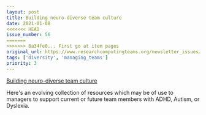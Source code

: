 ```yaml
---
layout: post
title: Building neuro-diverse team culture
date: 2021-01-08
<<<<<<< HEAD
issue_number: 56
=======
>>>>>>> 0a34fe0... First go at item pages
original_url: https://www.researchcomputingteams.org/newsletter_issues/0056
tags: ['diversity', 'managing_teams']
priority: 3
---
```


<!-- markdownlint-disable MD033 -->
<!-- markdownlint-disable MD041 -->
<!-- markdownlint-disable MD049 -->

[Building neuro-diverse team culture](https://neurodiverse.team)

Here's an evolving collection of resources which may be of use to managers to support current or future team members with ADHD, Autism, or Dyslexia.

